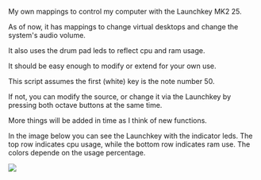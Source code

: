 My own mappings to control my computer with the Launchkey MK2 25.

As of now, it has mappings to change virtual desktops and change the system's audio volume.

It also uses the drum pad leds to reflect cpu and ram usage.

It should be easy enough to modify or extend for your own use.

This script assumes the first (white) key is the note number 50.

If not, you can modify the source, or change it via the Launchkey by pressing both octave buttons at the same time.

More things will be added in time as I think of new functions.

In the image below you can see the Launchkey with the indicator leds. The top row indicates cpu usage, while the bottom row indicates ram use. The colors depende on the usage percentage.

![](https://i.imgur.com/NtrsZtr.jpg)